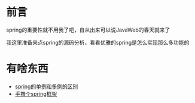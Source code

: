 # 前言

spring的重要性就不用我了吧，自从出来可以说JavaWeb的春天就来了



我这里准备来点spring的源码分析，看看优雅的spring是怎么实现那么多功能的

# 有啥东西

- [spring的单例和多例的区别](https://github.com/leosanqing/Java-Notes/blob/master/spring/spring%E4%B8%AD%E5%8D%95%E4%BE%8B%E5%92%8C%E5%A4%9A%E4%BE%8B%E7%9A%84%E5%8C%BA%E5%88%AB/spring%E4%B8%AD%E5%8D%95%E4%BE%8B%E5%92%8C%E5%A4%9A%E4%BE%8B%E7%9A%84%E5%8C%BA%E5%88%AB.md)
- [手撸个spring框架](https://github.com/leosanqing/Java-Notes/tree/master/spring/my-spring05)